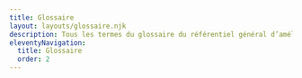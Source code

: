```yaml
---
title: Glossaire
layout: layouts/glossaire.njk
description: Tous les termes du glossaire du référentiel général d’amélioration de l’accessibilité
eleventyNavigation:
  title: Glossaire
  order: 2
---
```


